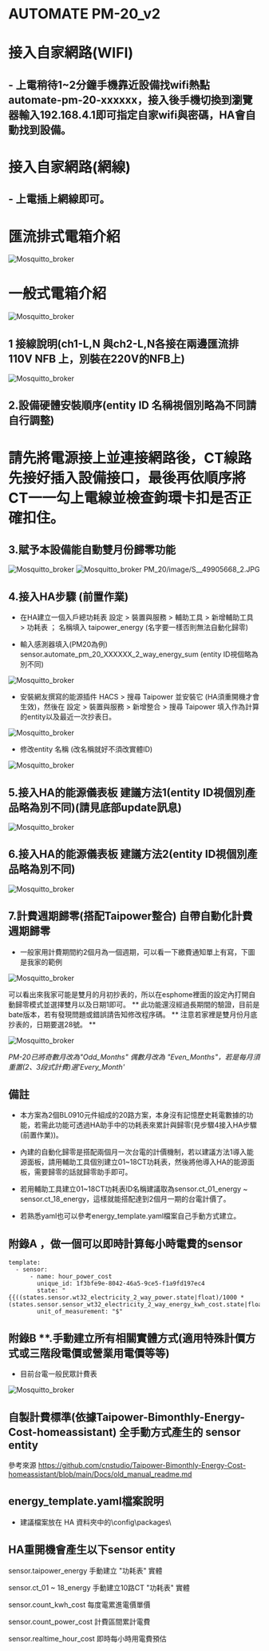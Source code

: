 # AUTOMATE PM-20_v2
# 接入自家網路(WIFI)
## -  上電稍待1~2分鐘手機靠近設備找wifi熱點 automate-pm-20-xxxxxx，接入後手機切換到瀏覽器輸入192.168.4.1即可指定自家wifi與密碼，HA會自動找到設備。
# 接入自家網路(網線)
## -  上電插上網線即可。
# 匯流排式電箱介紹
![Mosquitto_broker](/PM_20/image/image10.JPG)
# 一般式電箱介紹
![Mosquitto_broker](/PM_20/image/a_15.JPG)
## 1 接線說明(ch1-L,N 與ch2-L,N各接在兩邊匯流排110V NFB 上，別裝在220V的NFB上)

   ![Mosquitto_broker](/PM_20/image/S__51159045-1.JPG)
   
## 2.設備硬體安裝順序(entity ID 名稱視個別略為不同請自行調整)

# 請先將電源接上並連接網路後，CT線路先接好插入設備接口，最後再依順序將CT一一勾上電線並檢查鉤環卡扣是否正確扣住。

## 3.賦予本設備能自動雙月份歸零功能

![Mosquitto_broker](/electricity_meter_pro_20way/image/155055.png)
![Mosquitto_broker](/PM_20/image/S__49905668_2.JPG)
PM_20/image/S__49905668_2.JPG
## 4.接入HA步驟 (前置作業)

 * 在HA建立一個入戶總功耗表  設定 >  裝置與服務  >  輔助工具  >  新增輔助工具 >  功耗表 ； 名稱填入 taipower_energy (名字要一樣否則無法自動化歸零)

 * 輸入感測器填入(PM20為例) sensor.automate_pm_20_XXXXXX_2_way_energy_sum (entity ID視個略為別不同) 

![Mosquitto_broker](/electricity_meter_pro_20way/image/151837.png)

 * 安裝網友撰寫的能源插件 HACS > 搜尋 Taipower 並安裝它 (HA須重開機才會生效)，然後在 設定 > 裝置與服務 > 新增整合 > 搜尋 Taipower 填入作為計算的entity以及最近一次抄表日。

![Mosquitto_broker](/electricity_meter_pro_20way/image/152326.png)

 * 修改entity 名稱 (改名稱就好不須改實體ID)

![Mosquitto_broker](/electricity_meter_pro_20way/image/153126.png)

## 5.接入HA的能源儀表板 建議方法1(entity ID視個別產品略為別不同)(請見底部update訊息)

![Mosquitto_broker](/electricity_meter_pro_20way/image/120153.png)

## 6.接入HA的能源儀表板 建議方法2(entity ID視個別產品略為別不同)

![Mosquitto_broker](/electricity_meter_pro_20way/image/115839.png)

## 7.計費週期歸零(搭配Taipower整合) 自帶自動化計費週期歸零

* 一般家用計費期間約2個月為一個週期，可以看一下繳費通知單上有寫，下圖是我家的範例

![Mosquitto_broker](/wt32_electricity/image/68D1224C2C0A.jpg)

可以看出來我家可能是雙月的月初抄表的，所以在esphome裡面的設定內打開自動歸零模式並選擇雙月以及日期1即可。
** 此功能還沒經過長期間的驗證，目前是bate版本，若有發現問題或錯誤請告知修改程序碼。
** 注意若家裡是雙月份月底抄表的，日期要選28號。 **

![Mosquitto_broker](/wt32_electricity/image/114753.png)

*PM-20已將奇數月改為"Odd_Months" 偶數月改為 "Even_Months"，若是每月須重置(2、3段式計費)選'Every_Month'*

## 備註

 * 本方案為2個BL0910元件組成的20路方案，本身沒有記憶歷史耗電數據的功能，若需此功能可透過HA助手中的功耗表來累計與歸零(見步驟4接入HA步驟 (前置作業))。

 * 內建的自動化歸零是搭配兩個月一次台電的計價機制，若以建議方法1導入能源面板，請用輔助工具個別建立01~18CT功耗表，然後將他導入HA的能源面板，需要歸零的話就歸零助手即可。

 * 若用輔助工具建立01~18CT功耗表ID名稱建議取為sensor.ct_01_energy ~ sensor.ct_18_energy，這樣就能搭配達到2個月一期的台電計價了。
 
 * 若熟悉yaml也可以參考energy_template.yaml檔案自己手動方式建立。


## 附錄A ，做一個可以即時計算每小時電費的sensor

    template:
      - sensor:
          - name: hour_power_cost
            unique_id: 1f3bfe9e-8042-46a5-9ce5-f1a9fd197ec4
            state: "{{((states.sensor.wt32_electricity_2_way_power.state|float)/1000 *(states.sensor.sensor_wt32_electricity_2_way_energy_kwh_cost.state|float))|round(1)}}"
            unit_of_measurement: "$"


## 附錄B **.手動建立所有相關實體方式(適用特殊計價方式或三階段電價或營業用電價等等)

* 目前台電一般民眾計費表

![Mosquitto_broker](/electricity_meter_pro_20way/image/104933.png)


## 自製計費標準(依據Taipower-Bimonthly-Energy-Cost-homeassistant) 全手動方式產生的 sensor entity

參考來源 https://github.com/cnstudio/Taipower-Bimonthly-Energy-Cost-homeassistant/blob/main/Docs/old_manual_readme.md


## energy_template.yaml檔案說明

* 建議檔案放在 HA 資料夾中的\config\packages\

## HA重開機會產生以下sensor entity

 sensor.taipower_energy  手動建立 "功耗表" 實體
 
 sensor.ct_01 ~ 18_energy  手動建立10路CT "功耗表" 實體
 
 sensor.count_kwh_cost  每度電累進電價單價
 
 sensor.count_power_cost 計費區間累計電費
 
 sensor.realtime_hour_cost 即時每小時用電費預估


